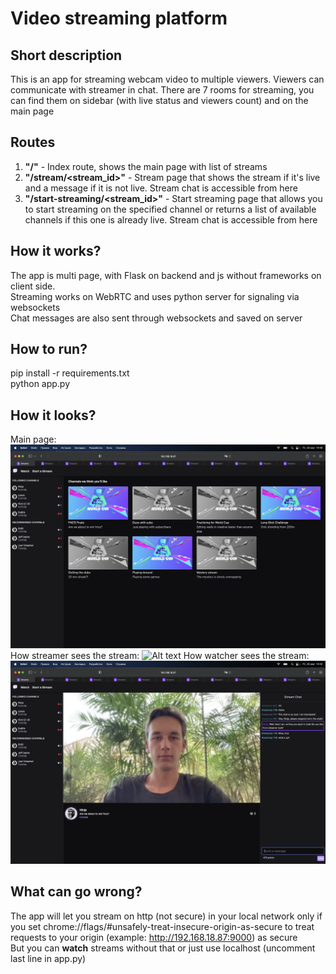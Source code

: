# Video streaming platform

## Short description
This is an app for streaming webcam video to multiple viewers. Viewers can communicate with streamer in chat. There are 7 rooms for streaming, you can find them on sidebar (with live status and viewers count) and on the main page
## Routes
1. **"/"** - Index route, shows the main page with list of streams
2. **"/stream/<stream_id>"** - Stream page that shows the stream if it's live and a message if it is not live. Stream chat is accessible from here
3. **"/start-streaming/<stream_id>"** - Start streaming page that allows you to start streaming on the specified channel or returns a list of available channels if this one is already live. Stream chat is accessible from here

## How it works?
The app is multi page, with Flask on backend and js without frameworks on client side.  
Streaming works on WebRTC and uses python server for signaling via websockets  
Chat messages are also sent through websockets and saved on server

## How to run?
pip install -r requirements.txt  
python app.py

## How it looks?
Main page:
![Alt text](/readmeAssets/main.png "Main Page")
How streamer sees the stream:
![Alt text](/readmeAssets/startStream.png "Broadcast stream")
How watcher sees the stream:
![Alt text](/readmeAssets/watchStream.png "Watch stream")

## What can go wrong?
The app will let you stream on http (not secure) in your local network only if you set chrome://flags/#unsafely-treat-insecure-origin-as-secure to treat requests to your origin (example: http://192.168.18.87:9000) as secure  
But you can **watch** streams without that or just use localhost (uncomment last line in app.py)